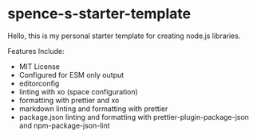 # spence-s-starter-template

Hello, this is my personal starter template for creating node.js libraries.

Features Include:
- MIT License
- Configured for ESM only output
- editorconfig
- linting with xo (space configuration)
- formatting with prettier and xo
- markdown linting and formatting with prettier
- package.json linting and formatting with prettier-plugin-package-json and npm-package-json-lint
